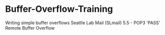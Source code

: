 # Buffer-Overflow-Training
Writing simple buffer overflows
Seattle Lab Mail (SLmail) 5.5 - POP3 'PASS' Remote Buffer Overflow 
